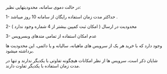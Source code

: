<p>در حالت دموی سامانه، محدودیتهایی نظیر:</p><p>1- حداکثر مدت زمان استفاده رایگان از سامانه 10 روز میباشد .</p><p>2- محدودیت در ارسال ( امکان ثبت کمپین بیشتر از 4 شماره وجود ندارد )</p><p>3- عدم امکان استفاده از تمامی متدهای وبسرویس</p><p>وجود دارد که با خرید هر یک از سرویس های ماهیانه، سالیانه و یا دائمی، این محدودیت ها برداشته میشود.</p><p>شایان ذکر است، سرویس ها از نظر امکانات هیچگونه تفاوتی با یکدیگر ندارند و تنها در مدت زمان استفاده با یکدیگر تفاوت دارند.</p>
